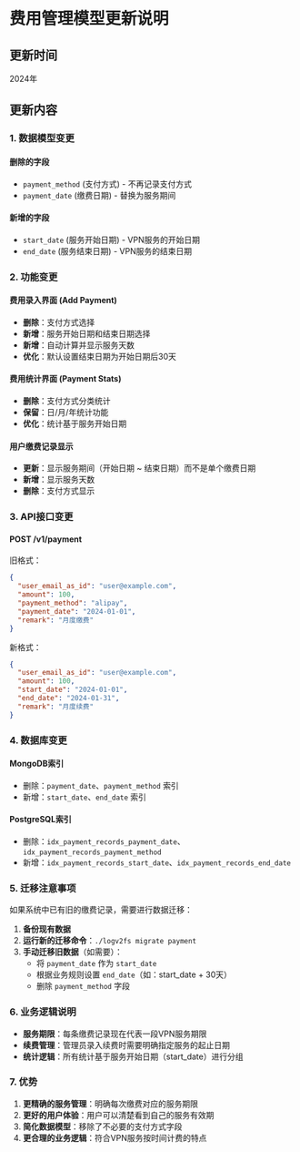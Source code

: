 # 费用管理模型更新说明

## 更新时间
2024年

## 更新内容

### 1. 数据模型变更

#### 删除的字段
- `payment_method` (支付方式) - 不再记录支付方式
- `payment_date` (缴费日期) - 替换为服务期间

#### 新增的字段
- `start_date` (服务开始日期) - VPN服务的开始日期
- `end_date` (服务结束日期) - VPN服务的结束日期

### 2. 功能变更

#### 费用录入界面 (Add Payment)
- **删除**：支付方式选择
- **新增**：服务开始日期和结束日期选择
- **新增**：自动计算并显示服务天数
- **优化**：默认设置结束日期为开始日期后30天

#### 费用统计界面 (Payment Stats)
- **删除**：支付方式分类统计
- **保留**：日/月/年统计功能
- **优化**：统计基于服务开始日期

#### 用户缴费记录显示
- **更新**：显示服务期间（开始日期 ~ 结束日期）而不是单个缴费日期
- **新增**：显示服务天数
- **删除**：支付方式显示

### 3. API接口变更

#### POST /v1/payment
旧格式：
```json
{
  "user_email_as_id": "user@example.com",
  "amount": 100,
  "payment_method": "alipay",
  "payment_date": "2024-01-01",
  "remark": "月度缴费"
}
```

新格式：
```json
{
  "user_email_as_id": "user@example.com",
  "amount": 100,
  "start_date": "2024-01-01",
  "end_date": "2024-01-31",
  "remark": "月度续费"
}
```

### 4. 数据库变更

#### MongoDB索引
- 删除：`payment_date`、`payment_method` 索引
- 新增：`start_date`、`end_date` 索引

#### PostgreSQL索引
- 删除：`idx_payment_records_payment_date`、`idx_payment_records_payment_method`
- 新增：`idx_payment_records_start_date`、`idx_payment_records_end_date`

### 5. 迁移注意事项

如果系统中已有旧的缴费记录，需要进行数据迁移：

1. **备份现有数据**
2. **运行新的迁移命令**：`./logv2fs migrate payment`
3. **手动迁移旧数据**（如需要）：
   - 将 `payment_date` 作为 `start_date`
   - 根据业务规则设置 `end_date`（如：start_date + 30天）
   - 删除 `payment_method` 字段

### 6. 业务逻辑说明

- **服务期限**：每条缴费记录现在代表一段VPN服务期限
- **续费管理**：管理员录入续费时需要明确指定服务的起止日期
- **统计逻辑**：所有统计基于服务开始日期（start_date）进行分组

### 7. 优势

1. **更精确的服务管理**：明确每次缴费对应的服务期限
2. **更好的用户体验**：用户可以清楚看到自己的服务有效期
3. **简化数据模型**：移除了不必要的支付方式字段
4. **更合理的业务逻辑**：符合VPN服务按时间计费的特点 